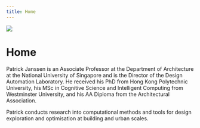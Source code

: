 ```yaml
---
title: Home
---
```


![](1-IMG_4903.JPG)

# Home

Patrick Janssen is an Associate Professor at the Department of Architecture at the National University of Singapore and is the Director of the Design Automation Laboratory. He received his PhD from Hong Kong Polytechnic University, his MSc in Cognitive Science and Intelligent Computing from Westminster University, and his AA Diploma from the Architectural Association. 

Patrick conducts research into computational methods and tools for design exploration and optimisation at building and urban scales. 


